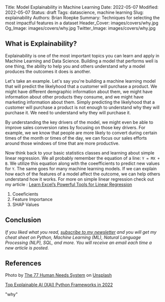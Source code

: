 Title: Model Explainability in Machine Learning
Date: 2022-05-07
Modified: 2022-05-07
Status: draft
Tags: datascience, machine learning
Slug: explainability
Authors: Brian Roepke
Summary: Techniques for selecting the most impactful features in a dataset
Header_Cover: images/covers/why.jpg
Og_Image: images/covers/why.jpg
Twitter_Image: images/covers/why.jpg





## What is Explainability?

Explainability is one of the most important topics you can learn and apply in Machine Learning and Data Science.  Building a model that performs well is one thing, the ability to help you and others understand *why* a model produces the outcomes it does is another.

Let's take an example.  Let's say you're building a machine learning model that will predict the likelyhood that a customer will purchase a product.  We might have different demgraphic information about them, we might have information about other products they consume, and we might have marketing information about them.  Simply predicting the likelyhood that a customer will purchase a product is not enough to understand why they will purchase it.  We need to understand why they will purchase it.  

By understanding the key drivers of the model, we might even be able to improve sales conversion rates by focusing on those key drivers.  For example, we we know that people are more likely to convert during certain times of the month or times of the day, we can focus our sales efforts around those windows of time that are more productive.

Now think back to your basic statistics classes and learning about simple linear regression.  We all probably remember the equation of a line: `Y = MX + B`.  We utilize this equation along with the coeefficients to predict new values for `Y`. The same goes for many machine learning models. If we can explain how each of the features of a model affect the outcome, we can help others understand how it works.  For more on simple linear regression check out my article : [Learn Excel’s Powerful Tools for Linear Regression]({filename}regression.md)


1. Coeeficients
2. Feature Importance
3. SHAP Values


## Conclusion


*If you liked what you read, [subscribe to my newsletter](https://campaign.dataknowsall.com/subscribe) and you will get my cheat sheet on Python, Machine Learning (ML), Natural Language Processing (NLP), SQL, and more. You will receive an email each time a new article is posted.*

## References

Photo by <a href="https://unsplash.com/@77hn?utm_source=unsplash&utm_medium=referral&utm_content=creditCopyText">The 77 Human Needs System</a> on <a href="https://unsplash.com/s/photos/why?utm_source=unsplash&utm_medium=referral&utm_content=creditCopyText">Unsplash</a>

[Top Explainable AI (XAI) Python Frameworks in 2022](https://medium.com/@moez-62905/top-explainable-ai-xai-python-frameworks-in-2022-94ff4610b0f5) 
  
"why"